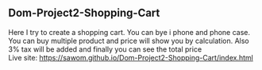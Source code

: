 ## Dom-Project2-Shopping-Cart

Here I try to create a shopping cart. You can bye i phone and phone case. You can buy multiple product and price will show you by calculation. Also 3% tax will be added and finally you can see the total price
<br>
Live site: https://sawom.github.io/Dom-Project2-Shopping-Cart/index.html

